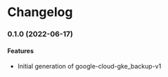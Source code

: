 # Changelog

### 0.1.0 (2022-06-17)

#### Features

* Initial generation of google-cloud-gke_backup-v1
